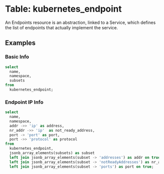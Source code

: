 # Table: kubernetes_endpoint

An Endpoints resource is an abstraction, linked to a Service, which defines the list of endpoints that actually implement the service.

## Examples

### Basic Info

```sql
select
  name,
  namespace,
  subsets
from
  kubernetes_endpoint;
```

### Endpoint IP Info

```sql
select
  name,
  namespace,
  addr ->> 'ip' as address,
  nr_addr ->> 'ip'  as not_ready_address,
  port -> 'port' as port,
  port ->> 'protocol' as protocol
from
  kubernetes_endpoint,
  jsonb_array_elements(subsets) as subset
  left join jsonb_array_elements(subset -> 'addresses') as addr on true
  left join jsonb_array_elements(subset -> 'notReadyAddresses') as nr_addr on true
  left join jsonb_array_elements(subset -> 'ports') as port on true;
```
